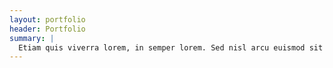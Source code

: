 ```yaml
---
layout: portfolio
header: Portfolio
summary: |
  Etiam quis viverra lorem, in semper lorem. Sed nisl arcu euismod sit amet nisi euismod sed cursus arcu. elementum ipsum arcu vivamus quis venenatis orci lorem ipsum et magna feugiat veroeros aliquam. Lorem ipsum dolor sit amet nullam dolore.
---
```

